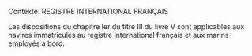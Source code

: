 Contexte: REGISTRE INTERNATIONAL FRANÇAIS

Les dispositions du chapitre Ier du titre III du livre V sont applicables aux navires immatriculés au registre international français et aux marins employés à bord.